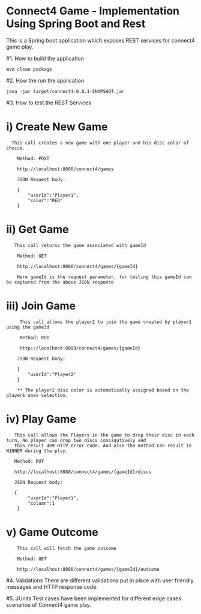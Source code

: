 # Connect4 Game - Implementation Using Spring Boot and Rest
   This is a Spring boot application which exposes REST services for connect4 game play.


#1. How to build the application
   
   	mvn clean package

#2. How the run the application
   
   	java -jar target/connect4-0.0.1-SNAPSHOT.jar
	
#3. How to test the REST Services
   
# i) Create New Game
      
      This call creates a new game with one player and his disc color of choice.
   
   		Method: POST
   
   		http://localhost:8080/connect4/games
   
   		JSON Request body:
   		
   		{
			"userId":"Player1",
			"color":"RED"
   		}
   
   
# ii) Get Game
       
       This call returns the game associated with gameId
   
   		Method: GET
   
   		http://localhost:8080/connect4/games/{gameId}
   		
   		Here gameId is the request parameter, for testing this gameId can be captured from the above JSON response
   
# iii) Join Game
	
	     This call allows the player2 to join the game created by player1 using the gameId
	
		 Method: PUT
	
		 http://localhost:8080/connect4/games/{gameId}
   
   		JSON Request body:
   		
   		{
			"userId":"Player2"
   		}
   		
   		** The player2 disc color is automatically assigned based on the player1 ones selection.
   
# iv) Play Game
     
       This call allows the Players in the game to drop their disc in each turn, No player can drop two discs consiqutively and
       this result 409 HTTP error code. And also the method can result in WINNER during the play.
       
       Method: PUT
       
       http://localhost:8080/connect4/games/{gameId}/discs
   
   	   JSON Request body:
   	   
       {
			"userId":"Player1",
			"column":1
   		}
   		
   	
   	
# v) Game Outcome
    
    	This call will fetch the game outcome
    	
    	Method: GET
    	
    	http://localhost:8080/connect4/games/{gameId}/outcome

#4. Validations
    There are different validations put in place with user friendly messages and HTTP response code.
    	
   	
#5. JUnits
    Test cases have been implemented for different edge cases scenarios of Connect4 game play.
   	
   